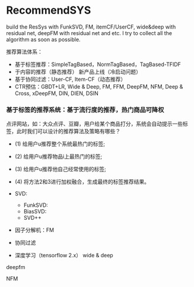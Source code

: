 # RecommendSYS
build the ResSys with FunkSVD, FM, itemCF/UserCF, wide&amp;deep with residual net, deepFM with residual net and etc. I try to collect all the algorithm as soon as possible.

推荐算法体系：
* 基于标签推荐：SimpleTagBased，NormTagBased，TagBased-TFIDF
* 于内容的推荐（静态推荐） 新产品上线（冷启动问题）
* 基于协同过滤：User-CF, Item-CF（动态推荐）
* CTR预估：GBDT+LR, Wide & Deep, FM, FFM, DeepFM, NFM, Deep & Cross, xDeepFM, DIN, DIEN, DSIN


### 基于标签的推荐系统：基于流行度的推荐，热门商品可降权
点评网站，如：大众点评、豆瓣，用户给某个商品打分，系统会自动提示一些标签，此时我们可以设计的推荐算法及策略有哪些？
 * (1) 给用户u推荐整个系统最热门的标签;
 * (2) 给用户u推荐物品i上最热门的标签;
 * (3) 给用户u推荐他自己经常使用的标签;
 * (4) 将方法2和3进行加权融合，生成最终的标签推荐结果。

* SVD: 
  * FunkSVD:
  * BiasSVD:
  * SVD++

* 因子分解机：FM

* 协同过滤

* 深度学习（tensorflow 2.x）
wide & deep

deepfm

NFM
